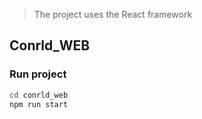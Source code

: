 >The project uses the React framework
## Conrld_WEB

### Run project
```cmd
cd conrld_web
npm run start
```

